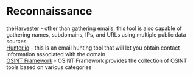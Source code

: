 # Reconnaissance 

[theHarvester](https://github.com/laramies/theHarvester) - other than gathering emails, this tool is also capable of gathering names, subdomains, IPs, and URLs using multiple public data sources  
[Hunter.io](https://hunter.io/pricing) - this is  an email hunting tool that will let you obtain contact information associated with the domain  
[OSINT Framework](https://osintframework.com/) - OSINT Framework provides the collection of OSINT tools based on various categories  
